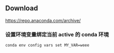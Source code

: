## Download

https://repo.anaconda.com/archive/


### 设置环境变量绑定当前 active 的 conda 环境

```bash
conda env config vars set MY_VAR=weee
```
